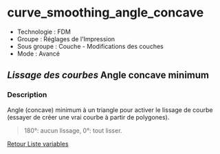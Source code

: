# curve_smoothing_angle_concave

* Technologie : FDM
* Groupe : Réglages de l'Impression
* Sous groupe : Couche - Modifications des couches
* Mode : Avancé

## *Lissage des courbes* Angle concave minimum

### Description

Angle (concave) minimum à un triangle pour activer le lissage de courbe (essayer de créer une vrai courbe à partir de polygones). 

> 180°: aucun lissage, 
> 0°: tout lisser.

[Retour Liste variables](variable_list.md)